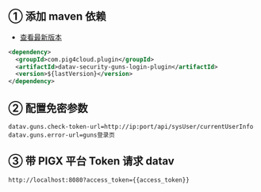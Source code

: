 ## ① 添加 maven 依赖

- [查看最新版本](https://repo1.maven.org/maven2/com/pig4cloud/plugin/datav-security-guns-login-plugin/)

```xml
<dependency>
  <groupId>com.pig4cloud.plugin</groupId>
  <artifactId>datav-security-guns-login-plugin</artifactId>
  <version>${lastVersion}</version>
</dependency>
```

## ② 配置免密参数

```
datav.guns.check-token-url=http://ip:port/api/sysUser/currentUserInfo
datav.guns.error-url=guns登录页
```

## ③ 带 PIGX 平台 Token 请求 datav

```shell
http://localhost:8080?access_token={{access_token}}
```
